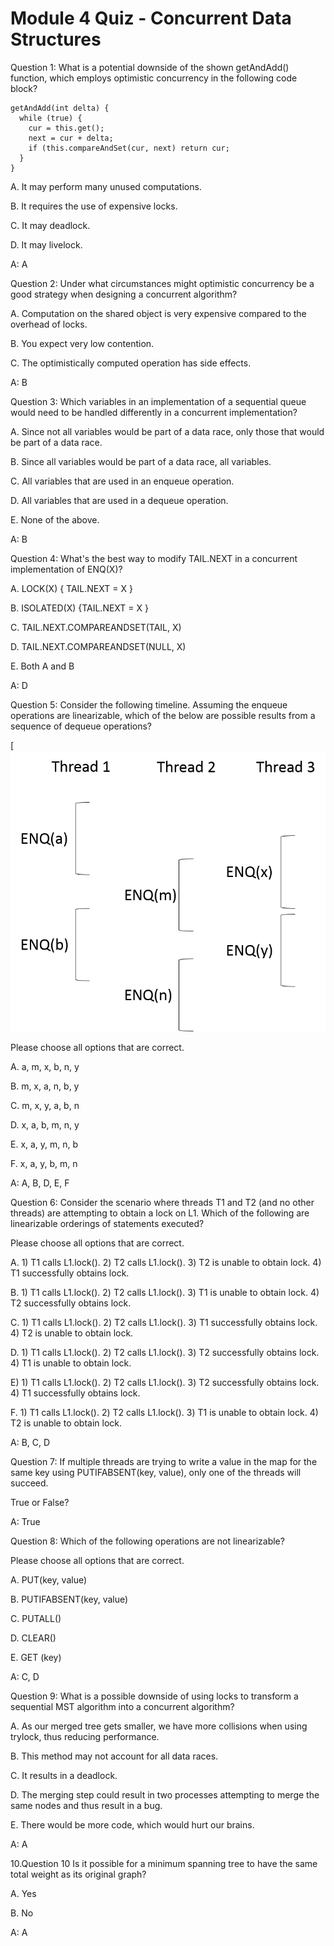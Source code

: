 # Module 4 Quiz - Concurrent Data Structures
Question 1: What is a potential downside of the shown getAndAdd() function, which employs optimistic concurrency in the following code block?
```
getAndAdd(int delta) {
  while (true) {
    cur = this.get();
    next = cur + delta;
    if (this.compareAndSet(cur, next) return cur;
  }
}
```
A. It may perform many unused computations.

B. It requires the use of expensive locks.

C. It may deadlock.

D. It may livelock.

A: A

Question 2: Under what circumstances might optimistic concurrency be a good strategy when designing a concurrent algorithm?

A. Computation on the shared object is very expensive compared to the overhead of locks.

B. You expect very low contention.

C. The optimistically computed operation has side effects.

A: B

Question 3: Which variables in an implementation of a sequential queue would need to be handled differently in a concurrent implementation?

A. Since not all variables would be part of a data race, only those that would be part of a data race.

B. Since all variables would be part of a data race, all variables.

C. All variables that are used in an enqueue operation.

D. All variables that are used in a dequeue operation.

E. None of the above.

A: B

Question 4: What's the best way to modify TAIL.NEXT in a concurrent implementation of ENQ(X)?

A. LOCK(X) { TAIL.NEXT = X }

B. ISOLATED(X) {TAIL.NEXT = X }

C. TAIL.NEXT.COMPAREANDSET(TAIL, X)

D. TAIL.NEXT.COMPAREANDSET(NULL, X)

E. Both A and B

A: D

Question 5: Consider the following timeline. Assuming the enqueue operations are linearizable, which of the below are possible results from a sequence of dequeue operations?

[![Figure 1](/Concurrent_Programming/images/quiz4fig1.png "Figure 1")

Please choose all options that are correct.

A. a, m, x, b, n, y

B. m, x, a, n, b, y

C. m, x, y, a, b, n

D. x, a, b, m, n, y

E. x, a, y, m, n, b

F. x, a, y, b, m, n

A: A, B, D, E, F

Question 6: Consider the scenario where threads T1 and T2 (and no other threads) are attempting to obtain a lock on L1. Which of the following are linearizable orderings of statements executed?

Please choose all options that are correct.

A. 1) T1 calls L1.lock(). 2) T2 calls L1.lock(). 3) T2 is unable to obtain lock. 4) T1 successfully obtains lock.

B. 1) T1 calls L1.lock(). 2) T2 calls L1.lock(). 3) T1 is unable to obtain lock. 4) T2 successfully obtains lock.

C. 1) T1 calls L1.lock(). 2) T2 calls L1.lock(). 3) T1 successfully obtains lock. 4) T2 is unable to obtain lock.

D. 1) T1 calls L1.lock(). 2) T2 calls L1.lock(). 3) T2 successfully obtains lock. 4) T1 is unable to obtain lock.

E) 1) T1 calls L1.lock(). 2) T2 calls L1.lock(). 3) T2 successfully obtains lock. 4) T1 successfully obtains lock.

F. 1) T1 calls L1.lock(). 2) T2 calls L1.lock(). 3) T1 is unable to obtain lock. 4) T2 is unable to obtain lock.

A: B, C, D

Question 7: If multiple threads are trying to write a value in the map for the same key using PUTIFABSENT(key, value), only one of the threads will succeed.

True or False?

A: True

Question 8: Which of the following operations are not linearizable?

Please choose all options that are correct.


A. PUT(key, value)

B. PUTIFABSENT(key, value)

C. PUTALL()

D. CLEAR()

E. GET (key)

A: C, D

Question 9: What is a possible downside of using locks to transform a sequential MST algorithm into a concurrent algorithm?

A. As our merged tree gets smaller, we have more collisions when using trylock, thus reducing performance.

B. This method may not account for all data races.

C. It results in a deadlock.

D. The merging step could result in two processes attempting to merge the same nodes and thus result in a bug.

E. There would be more code, which would hurt our brains.

A: A

10.Question 10
Is it possible for a minimum spanning tree to have the same total weight as its original graph?

A. Yes

B. No

A: A

